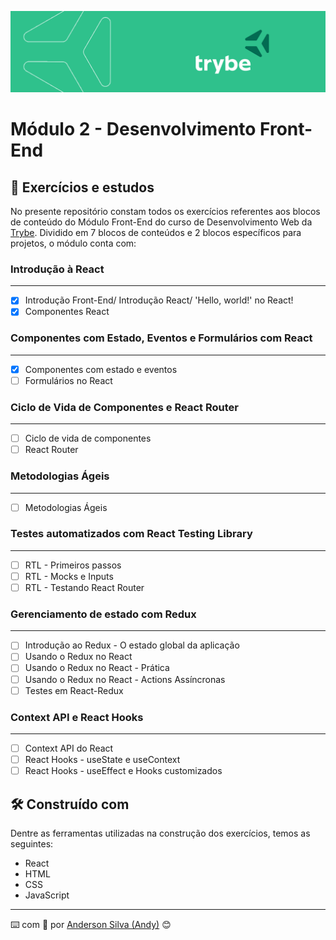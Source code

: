 ![imagem](https://github.com/AndersonSilva94/trybe-exercises-frontend/blob/main/assets/CAPA%20LINKEDIN_PERFIL%20PESSOAL03.png)
# Módulo 2 - Desenvolvimento Front-End

## :rocket: Exercícios e estudos

No presente repositório constam todos os exercícios referentes aos blocos de conteúdo do Módulo Front-End do curso de Desenvolvimento Web da [Trybe](https://www.betrybe.com/). Dividido em 7 blocos de conteúdos e 2 blocos específicos para projetos, o módulo conta com:


### Introdução à React
---

- [x] Introdução Front-End/ Introdução React/ 'Hello, world!' no React!
- [x] Componentes React

### Componentes com Estado, Eventos e Formulários com React
---

- [x] Componentes com estado e eventos
- [ ] Formulários no React

### Ciclo de Vida de Componentes e React Router
---

- [ ] Ciclo de vida de componentes
- [ ] React Router

### Metodologias Ágeis
---

- [ ] Metodologias Ágeis

### Testes automatizados com React Testing Library
---

- [ ] RTL - Primeiros passos
- [ ] RTL - Mocks e Inputs
- [ ] RTL - Testando React Router

### Gerenciamento de estado com Redux
---

- [ ] Introdução ao Redux - O estado global da aplicação
- [ ] Usando o Redux no React
- [ ] Usando o Redux no React - Prática
- [ ] Usando o Redux no React - Actions Assíncronas
- [ ] Testes em React-Redux

### Context API e React Hooks
---

- [ ] Context API do React
- [ ] React Hooks - useState e useContext
- [ ] React Hooks - useEffect e Hooks customizados

## :hammer_and_wrench: Construído com

Dentre as ferramentas utilizadas na construção dos exercícios, temos as seguintes:

* React
* HTML
* CSS
* JavaScript

---
:keyboard: com :purple_heart: por [Anderson Silva (Andy)](https://www.linkedin.com/in/andssilva/) 😊
